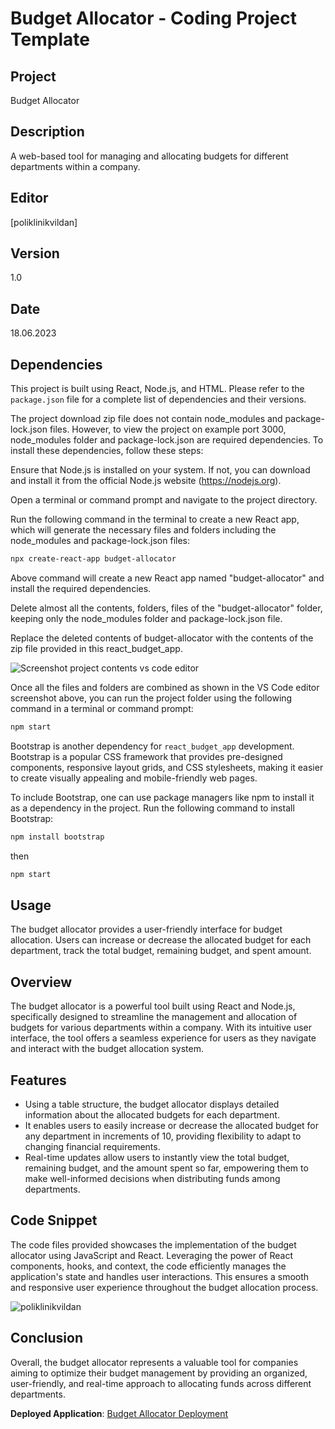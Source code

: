 # Budget Allocator - Coding Project Template

## Project
Budget Allocator

## Description
A web-based tool for managing and allocating budgets for different departments within a company.

## Editor
[poliklinikvildan]

## Version
1.0

## Date
18.06.2023

## Dependencies
This project is built using React, Node.js, and HTML. Please refer to the `package.json` file for a complete list of dependencies and their versions.

The project download zip file does not contain node_modules and package-lock.json files. However, to view the project on example port 3000, node_modules folder and package-lock.json are required dependencies. To install these dependencies, follow these steps:

Ensure that Node.js is installed on your system. If not, you can download and install it from the official Node.js website (https://nodejs.org).

Open a terminal or command prompt and navigate to the project directory. 

Run the following command in the terminal to create a new React app, which will generate the necessary files and folders including the node_modules and package-lock.json files:

```bash
npx create-react-app budget-allocator
```
Above command will create a new React app named "budget-allocator" and install the required dependencies.

Delete almost all the contents, folders, files of the "budget-allocator" folder, keeping only the node_modules folder and package-lock.json file.

Replace the deleted contents of budget-allocator with the contents of the zip file provided in this react_budget_app.

![Screenshot project contents vs code editor](https://github.com/poliklinikvildan/react_budget_app/assets/134360221/dfa5fd4b-53e7-4153-b656-6ced46983f1d)


Once all the files and folders are combined as shown in the VS Code editor screenshot above, you can run the project folder using the following command in a terminal or command prompt:
```bash
npm start
```

Bootstrap is another dependency for `react_budget_app` development. Bootstrap is a popular CSS framework that provides pre-designed components, responsive layout grids, and CSS stylesheets, making it easier to create visually appealing and mobile-friendly web pages.

To include Bootstrap, one can use package managers like npm to install it as a dependency in the project. Run the following command to install Bootstrap:

```bash
npm install bootstrap
```
then
```bash
npm start
```

## Usage
The budget allocator provides a user-friendly interface for budget allocation. Users can increase or decrease the allocated budget for each department, track the total budget, remaining budget, and spent amount. 
## Overview
The budget allocator is a powerful tool built using React and Node.js, specifically designed to streamline the management and allocation of budgets for various departments within a company. With its intuitive user interface, the tool offers a seamless experience for users as they navigate and interact with the budget allocation system.

## Features
- Using a table structure, the budget allocator displays detailed information about the allocated budgets for each department.
- It enables users to easily increase or decrease the allocated budget for any department in increments of 10, providing flexibility to adapt to changing financial requirements.
- Real-time updates allow users to instantly view the total budget, remaining budget, and the amount spent so far, empowering them to make well-informed decisions when distributing funds among departments.

## Code Snippet
The code files provided showcases the implementation of the budget allocator using JavaScript and React. Leveraging the power of React components, hooks, and context, the code efficiently manages the application's state and handles user interactions. This ensures a smooth and responsive user experience throughout the budget allocation process.

![poliklinikvildan](https://github.com/poliklinikvildan/ejtos-react_budget_app/assets/134360221/8e1741a2-011d-4b5b-a760-da89c202d325)

## Conclusion
Overall, the budget allocator represents a valuable tool for companies aiming to optimize their budget management by providing an organized, user-friendly, and real-time approach to allocating funds across different departments.

**Deployed Application**: [Budget Allocator Deployment](https://poliklinikvildan.netlify.app/)

